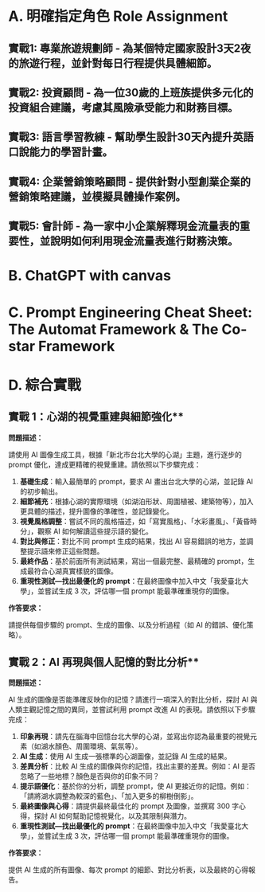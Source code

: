 # A. 明確指定角色 Role Assignment
## 實戰1: 專業旅遊規劃師 - 為某個特定國家設計3天2夜的旅遊行程，並針對每日行程提供具體細節。
## 實戰2: 投資顧問 - 為一位30歲的上班族提供多元化的投資組合建議，考慮其風險承受能力和財務目標。
## 實戰3: 語言學習教練 - 幫助學生設計30天內提升英語口說能力的學習計畫。
## 實戰4: 企業營銷策略顧問 - 提供針對小型創業企業的營銷策略建議，並模擬具體操作案例。
## 實戰5: 會計師 - 為一家中小企業解釋現金流量表的重要性，並說明如何利用現金流量表進行財務決策。
# B. ChatGPT with canvas 
# C. Prompt Engineering Cheat Sheet: The Automat Framework & The Co-star Framework
# D. 綜合實戰
## 實戰 1：心湖的視覺重建與細節強化**

**問題描述：**

請使用 AI 圖像生成工具，根據「新北市台北大學的心湖」主題，進行逐步的 prompt 優化，達成更精確的視覺重建。請依照以下步驟完成：

1. **基礎生成**：輸入最簡單的 prompt，要求 AI 畫出台北大學的心湖，並記錄 AI 的初步輸出。
2. **細節補充**：根據心湖的實際環境（如湖泊形狀、周圍植被、建築物等），加入更具體的描述，提升圖像的準確性，並記錄變化。
3. **視覺風格調整**：嘗試不同的風格描述，如「寫實風格」、「水彩畫風」、「黃昏時分」，觀察 AI 如何解讀這些提示語的變化。
4. **對比與修正**：對比不同 prompt 生成的結果，找出 AI 容易錯誤的地方，並調整提示語來修正這些問題。
5. **最終作品**：基於前面所有測試結果，寫出一個最完整、最精確的 prompt，生成最符合心湖真實樣貌的圖像。
6. **重現性測試—找出最優化的 prompt**：在最終圖像中加入中文「我愛臺北大學」，並嘗試生成 3 次，評估哪一個 prompt 能最準確重現你的圖像。

**作答要求：**

請提供每個步驟的 prompt、生成的圖像、以及分析過程（如 AI 的錯誤、優化策略）。


## 實戰 2：AI 再現與個人記憶的對比分析**

**問題描述：**

AI 生成的圖像是否能準確反映你的記憶？請進行一項深入的對比分析，探討 AI 與人類主觀記憶之間的異同，並嘗試利用 prompt 改進 AI 的表現。請依照以下步驟完成：

1. **印象再現**：請先在腦海中回憶台北大學的心湖，並寫出你認為最重要的視覺元素（如湖水顏色、周圍環境、氣氛等）。
2. **AI 生成**：使用 AI 生成一張標準的心湖圖像，並記錄 AI 生成的結果。
3. **差異分析**：比較 AI 生成的圖像與你的記憶，找出主要的差異。例如：AI 是否忽略了一些地標？顏色是否與你的印象不同？
4. **提示語優化**：基於你的分析，調整 prompt，使 AI 更接近你的記憶。例如：「請將湖水調整為較深的藍色」、「加入更多的柳樹倒影」。
5. **最終圖像與心得**：請提供最終最佳化的 prompt 及圖像，並撰寫 300 字心得，探討 AI 如何幫助記憶視覺化，以及其限制與潛力。
6. **重現性測試—找出最優化的 prompt**：在最終圖像中加入中文「我愛臺北大學」，並嘗試生成 3 次，評估哪一個 prompt 能最準確重現你的圖像。

**作答要求：**

提供 AI 生成的所有圖像、每次 prompt 的細節、對比分析表，以及最終的心得報告。
